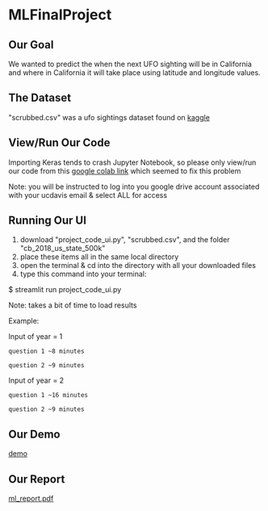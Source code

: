 # MLFinalProject
## Our Goal
We wanted to predict the when the next UFO sighting will be in California and where in California it will take place using latitude and longitude values.

## The Dataset
"scrubbed.csv" was a ufo sightings dataset found on [kaggle](https://www.kaggle.com/datasets/NUFORC/ufo-sightings)

## View/Run Our Code
Importing Keras tends to crash Jupyter Notebook, so please only view/run our code from this [google colab link](https://colab.research.google.com/drive/1LkhfuaI1NOLcgpFoup_GG5OF2Zsy6dzQ?usp=sharing) which seemed to fix this problem


Note: you will be instructed to log into you google drive account associated with your ucdavis email & select ALL for access
## Running Our UI
1. download "project_code_ui.py", "scrubbed.csv", and the folder "cb_2018_us_state_500k"
2. place these items all in the same local directory
3. open the terminal & cd into the directory with all your downloaded files
4. type this command into your terminal:

  $ streamlit run project_code_ui.py

Note: takes a bit of time to load results

Example:

  Input of year = 1
  
    question 1 ~8 minutes
    
    question 2 ~9 minutes
    
  Input of year = 2
  
    question 1 ~16 minutes
    
    question 2 ~9 minutes

## Our Demo
[demo](https://drive.google.com/file/d/1fa86uAFri8edmpGrIdrGIFHJqRP_1g2J/view?usp=sharing)

## Our Report
[ml_report.pdf](https://github.com/priyalpatell/MLFinalProject/files/14608729/ml_report.pdf)

